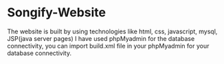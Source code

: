 # Songify-Website
The website is built by using technologies like html, css, javascript, mysql, JSP(java server pages)
I have used phpMyadmin for the database connectivity, you can import build.xml file in your phpMyadmin for your database connectivity.

